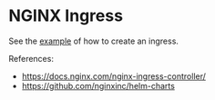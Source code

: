 # NGINX Ingress

See the [example](https://github.com/nginxinc/kubernetes-ingress/tree/v3.1.1/examples/ingress-resources/complete-example) of how to create an ingress.

References:

* https://docs.nginx.com/nginx-ingress-controller/
* https://github.com/nginxinc/helm-charts
